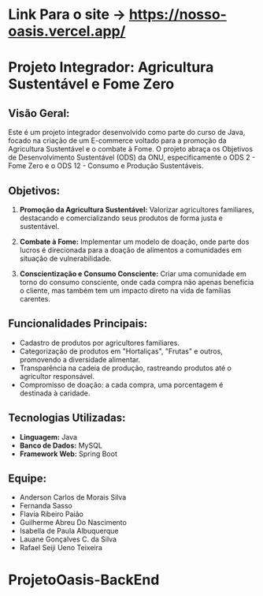 # Link Para o site -> https://nosso-oasis.vercel.app/

# Projeto Integrador: Agricultura Sustentável e Fome Zero

## Visão Geral:

Este é um projeto integrador desenvolvido como parte do curso de Java, focado na criação de um E-commerce voltado para a promoção da Agricultura Sustentável e o combate à Fome. O projeto abraça os Objetivos de Desenvolvimento Sustentável (ODS) da ONU, especificamente o ODS 2 - Fome Zero e o ODS 12 - Consumo e Produção Sustentáveis.  

## Objetivos:

1. **Promoção da Agricultura Sustentável:** Valorizar agricultores familiares, destacando e comercializando seus produtos de forma justa e sustentável.

2. **Combate à Fome:** Implementar um modelo de doação, onde parte dos lucros é direcionada para a doação de alimentos a comunidades em situação de vulnerabilidade.

3. **Conscientização e Consumo Consciente:** Criar uma comunidade em torno do consumo consciente, onde cada compra não apenas beneficia o cliente, mas também tem um impacto direto na vida de famílias carentes.

## Funcionalidades Principais:

- Cadastro de produtos por agricultores familiares.
- Categorização de produtos em "Hortaliças", "Frutas" e outros, promovendo a diversidade alimentar.
- Transparência na cadeia de produção, rastreando produtos até o agricultor responsável.
- Compromisso de doação: a cada compra, uma porcentagem é destinada à caridade.

## Tecnologias Utilizadas:

- **Linguagem:** Java
- **Banco de Dados:** MySQL
- **Framework Web:** Spring Boot

## Equipe:

- Anderson Carlos de Morais Silva
- Fernanda Sasso
- Flavia Ribeiro Paião
- Guilherme Abreu Do Nascimento
- Isabella de Paula Albuquerque
- Lauane Gonçalves C. da Silva
- Rafael Seiji Ueno Teixeira
# ProjetoOasis-BackEnd
